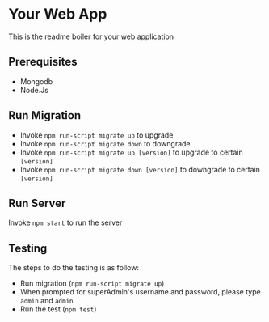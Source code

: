 # Your Web App
This is the readme boiler for your web application

## Prerequisites
* Mongodb
* Node.Js

## Run Migration
* Invoke `npm run-script migrate up` to upgrade 
* Invoke `npm run-script migrate down` to downgrade 
* Invoke `npm run-script migrate up [version]` to upgrade to certain `[version]`
* Invoke `npm run-script migrate down [version]` to downgrade to certain `[version]`

## Run Server
Invoke `npm start` to run the server

## Testing
The steps to do the testing is as follow:
* Run migration (`npm run-script migrate up`)
* When prompted for superAdmin's username and password, please type `admin` and `admin`
* Run the test (`npm test`)
